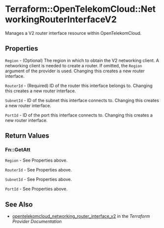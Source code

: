 # Terraform::OpenTelekomCloud::NetworkingRouterInterfaceV2

Manages a V2 router interface resource within OpenTelekomCloud.

## Properties

`Region` - (Optional) The region in which to obtain the V2 networking client. A networking client is needed to create a router. If omitted, the `Region` argument of the provider is used. Changing this creates a new router interface.

`RouterId` - (Required) ID of the router this interface belongs to. Changing this creates a new router interface.

`SubnetId` - ID of the subnet this interface connects to. Changing this creates a new router interface.

`PortId` - ID of the port this interface connects to. Changing this creates a new router interface.


## Return Values

### Fn::GetAtt

`Region` - See Properties above.

`RouterId` - See Properties above.

`SubnetId` - See Properties above.

`PortId` - See Properties above.

## See Also

* [opentelekomcloud_networking_router_interface_v2](https://www.terraform.io/docs/providers/opentelekomcloud/r/networking_router_interface_v2.html) in the _Terraform Provider Documentation_